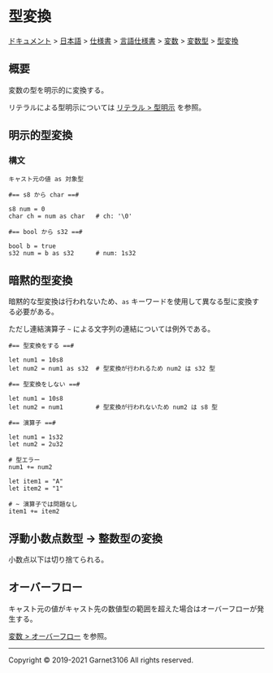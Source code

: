 # 型変換

[ドキュメント](../../../../../../index.md) > [日本語](../../../../../index.md) > [仕様書](../../../../index.md) > [言語仕様書](../../../index.md) > [変数](../../index.md) > [変数型](../index.md) > [型変換](./index.md)

## 概要

変数の型を明示的に変換する。

リテラルによる型明示については [リテラル > 型明示](../literal/index.md) を参照。

## 明示的型変換

### 構文

```
キャスト元の値 as 対象型
```

```
#== s8 から char ==#

s8 num = 0
char ch = num as char   # ch: '\0'

#== bool から s32 ==#

bool b = true
s32 num = b as s32      # num: 1s32
```

## 暗黙的型変換

暗黙的な型変換は行われないため、`as` キーワードを使用して異なる型に変換する必要がある。

ただし連結演算子 `~` による文字列の連結については例外である。

```
#== 型変換をする ==#

let num1 = 10s8
let num2 = num1 as s32  # 型変換が行われるため num2 は s32 型

#== 型変換をしない ==#

let num1 = 10s8
let num2 = num1         # 型変換が行われないため num2 は s8 型

#== 演算子 ==#

let num1 = 1s32
let num2 = 2u32

# 型エラー
num1 += num2

let item1 = "A"
let item2 = "1"

# ~ 演算子では問題なし
item1 += item2
```

## 浮動小数点数型 -> 整数型の変換

小数点以下は切り捨てられる。

## オーバーフロー

キャスト元の値がキャスト先の数値型の範囲を超えた場合はオーバーフローが発生する。

[変数 > オーバーフロー](../../index.md#オーバーフロー) を参照。

---

Copyright © 2019-2021 Garnet3106 All rights reserved.
